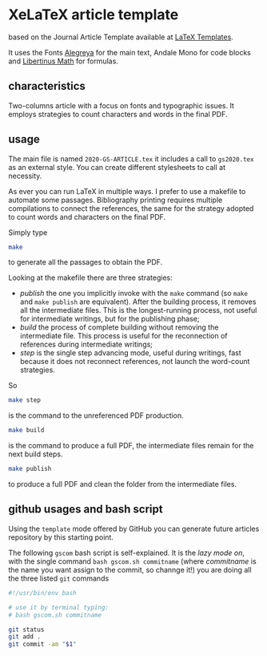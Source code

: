 # XeLaTeX article template

based on the Journal Article Template available at
[LaTeX Templates](http://www.LaTeXTemplates.com).

It uses the Fonts [Alegreya](https://www.fontsquirrel.com/fonts/alegreya) for
the main text, Andale Mono for code blocks and
[Libertinus Math](https://github.com/alif-type/libertinus) for formulas.

## characteristics

Two-columns article with a focus on fonts and typographic issues. It employs
strategies to count characters and words in the final PDF.  

## usage

The main file is named `2020-GS-ARTICLE.tex` it includes a call to `gs2020.tex`
as an external style. You can create different stylesheets to call at necessity.

As ever you can run LaTeX in multiple ways. I prefer to use a makefile to
automate some passages. Bibliography printing requires multiple compilations to
connect the references, the same for the strategy adopted to count words and
characters on the final PDF.

Simply type

```bash
make
```

to generate all the passages to obtain the PDF.

Looking at the makefile there are three strategies:

 - *publish* the one you implicitly invoke with the `make` command (so `make`
   and `make publish` are equivalent). After the building process, it removes
   all the intermediate files. This is the longest-running process, not useful
   for intermediate writings, but for the publishing phase;
 - *build* the process of complete building without removing the intermediate
   file. This process is useful for the reconnection of references during
   intermediate writings;
 - *step* is the single step advancing mode, useful during writings, fast
   because it does not reconnect references, not launch the word-count strategies.

So

```bash
make step
```

is the command to the unreferenced PDF production.

```bash
make build
```

is the command to produce a full PDF, the intermediate files remain for the next build steps.

```bash
make publish
```

to produce a full PDF and clean the folder from the intermediate files.

## github usages and bash script

Using the `template` mode offered by GitHub you can generate future articles repository
by this starting point.

The following `gscom` bash script is self-explained. It is the _lazy mode on_,
with the single command `bash gscom.sh commitname` (where _commitname_ is the name you
want assign to the commit, so channge it!) you are doing all the three listed `git` commands 

```bash
#!/usr/bin/env bash

# use it by terminal typing:
# bash gscom.sh commitname

git status
git add .
git commit -am "$1"
```

